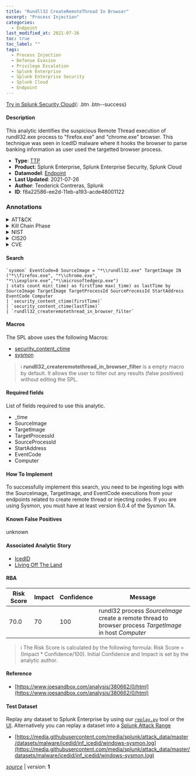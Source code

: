 ```yaml
---
title: "Rundll32 CreateRemoteThread In Browser"
excerpt: "Process Injection"
categories:
  - Endpoint
last_modified_at: 2021-07-26
toc: true
toc_label: ""
tags:
  - Process Injection
  - Defense Evasion
  - Privilege Escalation
  - Splunk Enterprise
  - Splunk Enterprise Security
  - Splunk Cloud
  - Endpoint
---
```




[Try in Splunk Security Cloud](https://www.splunk.com/en_us/cyber-security.html){: .btn .btn--success}

#### Description

This analytic identifies the suspicious Remote Thread execution of rundll32.exe process to &#34;firefox.exe&#34; and &#34;chrome.exe&#34; browser. This technique was seen in IcedID malware where it hooks the browser to parse banking information as user used the targetted browser process.

- **Type**: [TTP](https://github.com/splunk/security_content/wiki/Detection-Analytic-Types)
- **Product**: Splunk Enterprise, Splunk Enterprise Security, Splunk Cloud
- **Datamodel**: [Endpoint](https://docs.splunk.com/Documentation/CIM/latest/User/Endpoint)
- **Last Updated**: 2021-07-26
- **Author**: Teoderick Contreras, Splunk
- **ID**: f8a22586-ee2d-11eb-a193-acde48001122

### Annotations
<details>
  <summary>ATT&CK</summary>

<div markdown="1">

#### [ATT&CK](https://attack.mitre.org/)

| ID          | Technique   | Tactic         |
| ----------- | ----------- |--------------- |
| [T1055](https://attack.mitre.org/techniques/T1055/) | Process Injection | Defense Evasion, Privilege Escalation |

</div>
</details>


<details>
  <summary>Kill Chain Phase</summary>

<div markdown="1">

* Exploitation


</div>
</details>


<details>
  <summary>NIST</summary>

<div markdown="1">



</div>
</details>

<details>
  <summary>CIS20</summary>

<div markdown="1">



</div>
</details>

<details>
  <summary>CVE</summary>

<div markdown="1">


</div>
</details>


#### Search

```
`sysmon` EventCode=8 SourceImage = "*\\rundll32.exe" TargetImage IN ("*\\firefox.exe", "*\\chrome.exe", "*\\iexplore.exe","*\\microsoftedgecp.exe") 
| stats count min(_time) as firstTime max(_time) as lastTime by SourceImage TargetImage TargetProcessId SourceProcessId StartAddress EventCode Computer 
| `security_content_ctime(firstTime)` 
| `security_content_ctime(lastTime)` 
| `rundll32_createremotethread_in_browser_filter`
```

#### Macros
The SPL above uses the following Macros:
* [security_content_ctime](https://github.com/splunk/security_content/blob/develop/macros/security_content_ctime.yml)
* [sysmon](https://github.com/splunk/security_content/blob/develop/macros/sysmon.yml)

> :information_source:
> **rundll32_createremotethread_in_browser_filter** is a empty macro by default. It allows the user to filter out any results (false positives) without editing the SPL.



#### Required fields
List of fields required to use this analytic.
* _time
* SourceImage
* TargetImage
* TargetProcessId
* SourceProcessId
* StartAddress
* EventCode
* Computer



#### How To Implement
To successfully implement this search, you need to be ingesting logs with the SourceImage, TargetImage, and EventCode executions from your endpoints related to create remote thread or injecting codes. If you are using Sysmon, you must have at least version 6.0.4 of the Sysmon TA.
#### Known False Positives
unknown

#### Associated Analytic Story
* [IcedID](/stories/icedid)
* [Living Off The Land](/stories/living_off_the_land)




#### RBA

| Risk Score  | Impact      | Confidence   | Message      |
| ----------- | ----------- |--------------|--------------|
| 70.0 | 70 | 100 | rundl32 process $SourceImage$ create a remote thread to browser process $TargetImage$ in host $Computer$ |


> :information_source:
> The Risk Score is calculated by the following formula: Risk Score = (Impact * Confidence/100). Initial Confidence and Impact is set by the analytic author.


#### Reference

* [https://www.joesandbox.com/analysis/380662/0/html](https://www.joesandbox.com/analysis/380662/0/html)



#### Test Dataset
Replay any dataset to Splunk Enterprise by using our [`replay.py`](https://github.com/splunk/attack_data#using-replaypy) tool or the [UI](https://github.com/splunk/attack_data#using-ui).
Alternatively you can replay a dataset into a [Splunk Attack Range](https://github.com/splunk/attack_range#replay-dumps-into-attack-range-splunk-server)

* [https://media.githubusercontent.com/media/splunk/attack_data/master/datasets/malware/icedid/inf_icedid/windows-sysmon.log](https://media.githubusercontent.com/media/splunk/attack_data/master/datasets/malware/icedid/inf_icedid/windows-sysmon.log)



[*source*](https://github.com/splunk/security_content/tree/develop/detections/endpoint/rundll32_createremotethread_in_browser.yml) \| *version*: **1**